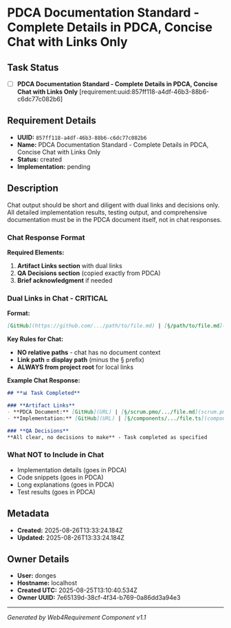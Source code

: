 # PDCA Documentation Standard - Complete Details in PDCA, Concise Chat with Links Only

## Task Status
- [ ] **PDCA Documentation Standard - Complete Details in PDCA, Concise Chat with Links Only** [requirement:uuid:857ff118-a4df-46b3-88b6-c6dc77c082b6]

## Requirement Details

- **UUID:** `857ff118-a4df-46b3-88b6-c6dc77c082b6`
- **Name:** PDCA Documentation Standard - Complete Details in PDCA, Concise Chat with Links Only
- **Status:** created
- **Implementation:** pending

## Description

Chat output should be short and diligent with dual links and decisions only. All detailed implementation results, testing output, and comprehensive documentation must be in the PDCA document itself, not in chat responses.

### **Chat Response Format**

**Required Elements:**
1. **Artifact Links section** with dual links
2. **QA Decisions section** (copied exactly from PDCA)
3. **Brief acknowledgment** if needed

### **Dual Links in Chat - CRITICAL**

**Format:**
```markdown
[GitHub](https://github.com/.../path/to/file.md) | [§/path/to/file.md](path/to/file.md)
```

**Key Rules for Chat:**
- **NO relative paths** - chat has no document context
- **Link path = display path** (minus the § prefix)
- **ALWAYS from project root** for local links

**Example Chat Response:**
```markdown
## **📊 Task Completed**

### **Artifact Links**
- **PDCA Document:** [GitHub](URL) | [§/scrum.pmo/.../file.md](scrum.pmo/.../file.md)
- **Implementation:** [GitHub](URL) | [§/components/.../file.ts](components/.../file.ts)

### **QA Decisions**
**All clear, no decisions to make** - Task completed as specified
```

### **What NOT to Include in Chat**
- Implementation details (goes in PDCA)
- Code snippets (goes in PDCA)
- Long explanations (goes in PDCA)
- Test results (goes in PDCA)

## Metadata

- **Created:** 2025-08-26T13:33:24.184Z
- **Updated:** 2025-08-26T13:33:24.184Z

## Owner Details

- **User:** donges
- **Hostname:** localhost
- **Created UTC:** 2025-08-25T13:10:40.534Z
- **Owner UUID:** 7e65139d-38cf-4f34-b769-0a86dd3a94e3

---

*Generated by Web4Requirement Component v1.1*